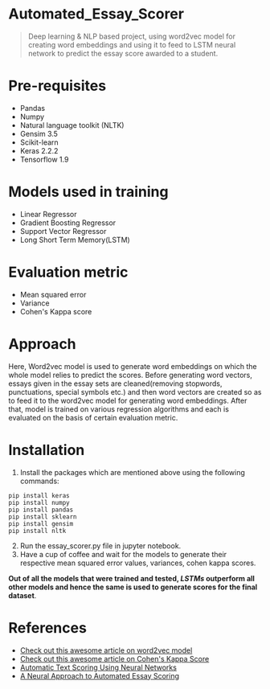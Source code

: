 # Automated_Essay_Scorer
> Deep learning & NLP based project, using word2vec model for creating word embeddings and
> using it to feed to LSTM neural network to predict the essay score awarded to a student.

# Pre-requisites
* Pandas
* Numpy
* Natural language toolkit (NLTK)
* Gensim 3.5
* Scikit-learn
* Keras 2.2.2
* Tensorflow 1.9

# Models used in training

* Linear Regressor
* Gradient Boosting Regressor
* Support Vector Regressor
* Long Short Term Memory(LSTM)

# Evaluation metric

* Mean squared error
* Variance
* Cohen's Kappa score



# Approach

Here, Word2vec model is used to generate word embeddings on which the whole model relies to predict the scores. Before generating word vectors, essays given in the essay sets are cleaned(removing stopwords, punctuations, special symbols etc.) and then word vectors are created so as to feed it to the word2vec model for generating word embeddings. After that, model is trained on various regression algorithms and each is evaluated on the basis of certain evaluation metric.


# Installation

1. Install the packages which are mentioned above using the following commands:
```
pip install keras
pip install numpy
pip install pandas
pip install sklearn
pip install gensim
pip install nltk
```
2. Run the essay_scorer.py file in jupyter notebook.
3. Have a cup of coffee and wait for the models to generate their respective mean squared error values, variances, cohen kappa scores.

**Out of all the models that were trained and tested, _LSTMs_ outperform all other models and hence the same is used to generate scores for the final dataset**.

# References
* [Check out this awesome article on word2vec model](https://medium.com/explore-artificial-intelligence/word2vec-a-baby-step-in-deep-learning-but-a-giant-leap-towards-natural-language-processing-40fe4e8602ba)
* [Check out this awesome article on Cohen's Kappa Score](https://towardsdatascience.com/inter-rater-agreement-kappas-69cd8b91ff75)
* [Automatic Text Scoring Using Neural Networks](https://arxiv.org/pdf/1606.04289.pdf)
* [A Neural Approach to Automated Essay Scoring](http://aclweb.org/anthology/D/D16/D16-1193.pdf)


